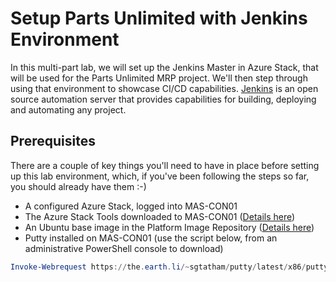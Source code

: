 # Setup Parts Unlimited with Jenkins Environment
In this multi-part lab, we will set up the Jenkins Master in Azure Stack, that will be used for the Parts Unlimited MRP project. We'll then step through using that environment to showcase CI/CD capabilities. [Jenkins](https://jenkins.io/) is an open source automation server that provides capabilities for building, deploying and automating any project.

## Prerequisites 
There are a couple of key things you'll need to have in place before setting up this lab environment, which, if you've been following the steps so far, you should already have them :-)

  - A configured Azure Stack, logged into MAS-CON01
  - The Azure Stack Tools downloaded to MAS-CON01 ([Details here](deploy/azurestack/docs/adding_vm_images.md))
  - An Ubuntu base image in the Platform Image Repository ([Details here](deploy/azurestack/docs/adding_vm_images.md))
  - Putty installed on MAS-CON01 (use the script below, from an administrative PowerShell console to download)

```powershell
Invoke-Webrequest https://the.earth.li/~sgtatham/putty/latest/x86/putty.exe -OutFile C:\putty.exe
```
    

